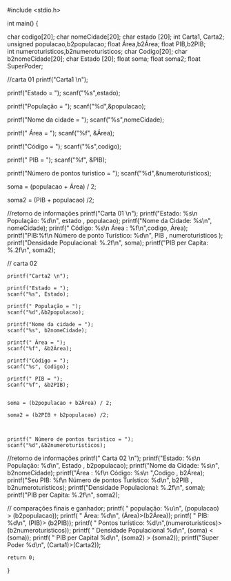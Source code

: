 #include <stdio.h>


int main() {

   char codigo[20];
   char nomeCidade[20];
   char estado [20];
   int Carta1, Carta2;
   unsigned  populacao,b2populacao;
   float Área,b2Área;
   float PIB,b2PIB;  
   int numeroturisticos,b2numeroturisticos;
   char Codigo[20];
   char b2nomeCidade[20];
   char Estado [20];
   float soma;
   float soma2;
   float SuperPoder;

//carta 01
   printf("Carta1 \n");

   printf("Estado = "); 
   scanf("%s",estado);

   printf("População = "); 
   scanf("%d",&populacao);

   printf("Nome da cidade = "); 
   scanf("%s",nomeCidade);

   printf(" Área = ");
   scanf("%f", &Área);

   printf("Código = "); 
   scanf("%s",codigo);

   printf(" PIB = ");
   scanf("%f", &PIB);

   printf("Número de pontos turistico = ");
   scanf("%d",&numeroturisticos);

   soma = (populacao + Área) / 2;

   soma2 = (PIB + populacao) /2;
 
 
   //retorno de informações
   printf("Carta 01 \n");
   printf("Estado: %s\n População: %d\n", estado , populacao);
   printf("Nome da Cidade: %s\n", nomeCidade);
   printf(" Código: %s\n Área : %f\n",codigo, Área);
   printf("PIB:%f\n  Número de ponto Turístico: %d\n", PIB , numeroturisticos );
   printf("Densidade Populacional: %.2f\n", soma);
   printf("PIB per Capita: %.2f\n", soma2);


   
  //  carta 02

    printf("Carta2 \n");

    printf("Estado = "); 
    scanf("%s", Estado);

    printf(" População = "); 
    scanf("%d",&b2populacao);
    
    printf("Nome da cidade = "); 
    scanf("%s", b2nomeCidade);

    printf(" Área = ");
    scanf("%f", &b2Área);
    
    printf("Código = "); 
    scanf("%s", Codigo);

    printf(" PIB = ");
    scanf("%f", &b2PIB);


    soma = (b2populacao + b2Área) / 2;

    soma2 = (b2PIB + b2populacao) /2;

     

    printf(" Número de pontos turistico = ");
    scanf("%d",&b2numeroturisticos);
    
  //retorno de informações
    printf(" Carta 02 \n");
    printf("Estado: %s\n População: %d\n", Estado , b2populacao);
    printf("Nome da Cidade: %s\n", b2nomeCidade);
    printf("Área : %f\n  Código: %s\n ",Codigo , b2Área);
    printf("Seu PIB: %f\n  Número de pontos Turístico: %d\n", b2PIB , b2numeroturisticos);
    printf("Densidade Populacional: %.2f\n", soma);
    printf("PIB per Capita: %.2f\n", soma2);

 // comparações finais e ganhador;
   printf( "  população: %u\n", (populacao) > (b2populacao));
   printf( "  Área: %d\n", (Área)>(b2Área));
   printf( "  PIB: %d\n", (PIB)> (b2PIB)); 
   printf( " Pontos turístico: %d\n",(numeroturisticos)>(b2numeroturisticos));
   printf( " Densidade Populacional %d\n", (soma) < (soma));
   printf( " PIB per Capital %d\n", (soma2) > (soma2));
   printf("Super Poder %d\n", (Carta1)>(Carta2));

    return 0;
}
